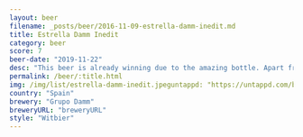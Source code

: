 ```yaml
---
layout: beer
filename: _posts/beer/2016-11-09-estrella-damm-inedit.md
title: Estrella Damm Inedit
category: beer
score: 7
beer-date: "2019-11-22"
desc: "This beer is already winning due to the amazing bottle. Apart from that it’s a fairly average wheat beer"
permalink: /beer/:title.html
img: /img/list/estrella-damm-inedit.jpeguntappd: "https://untappd.com/b/grupo-damm-estrella-damm-inedit/7233"
country: "Spain"
brewery: "Grupo Damm"
breweryURL: "breweryURL"
style: "Witbier"
---
```

